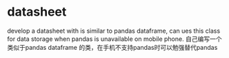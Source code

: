 # datasheet
develop a datasheet with is similar to pandas dataframe, 
can ues this class for data storage when pandas is unavailable on mobile phone.
自己编写一个类似于pandas dataframe 的类，在手机不支持pandas时可以勉强替代pandas
